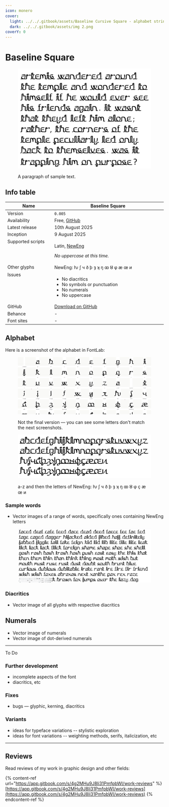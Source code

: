 ```yaml
---
icon: monero
cover:
  light: ../../.gitbook/assets/Baseline Cursive Square - alphabet strings.png
  dark: ../../.gitbook/assets/img 2.png
coverY: 0
---
```


# Baseline Square

<figure><picture><source srcset="../../.gitbook/assets/Artemis in Baseline Square _Dark.png" media="(prefers-color-scheme: dark)"><img src="../../.gitbook/assets/Artemis in Baseline Square _Light.png" alt=""></picture><figcaption><p>A paragraph of sample text.</p></figcaption></figure>

## Info table

<table><thead><tr><th width="162" valign="top">Name</th><th width="440">Baseline Square</th></tr></thead><tbody><tr><td valign="top">Version</td><td><code>0.005</code></td></tr><tr><td valign="top">Availability</td><td>Free, <a href="https://github.com/fazzaan/font-baseline/tree/main/Baseline%20Square">GitHub</a> </td></tr><tr><td valign="top">Latest release</td><td>10th August 2025 </td></tr><tr><td valign="top">Inception</td><td>9 August 2025 </td></tr><tr><td valign="top">Supported scripts</td><td><p>Latin, <a href="https://app.gitbook.com/o/bhv2aXe6eExkCxRzuAVK/s/nQuhfcBU5w4vA1rwurTv/">NewEng</a> </p><p><em>No uppercase at this time.</em> </p></td></tr><tr><td valign="top">Other glyphs</td><td>NewEng: ƕ ʃ ч ð þ ȝ ʞ ŋ ꝏ ȣ φ æ œ и </td></tr><tr><td valign="top">Issues</td><td><ul><li>No diacritics</li><li>No symbols or punctuation</li><li>No numerals</li><li>No uppercase </li></ul></td></tr><tr><td valign="top">GitHub</td><td><a href="https://github.com/fazzaan/font-baseline/tree/main/Baseline%20Square/BaselineSquareCursive/OpenType-PS">Download on GitHub</a> </td></tr><tr><td valign="top">Behance</td><td>-</td></tr><tr><td valign="top">Font sites</td><td>-</td></tr></tbody></table>



## Alphabet

Here is a screenshot of the alphabet in FontLab:

<figure><picture><source srcset="../../.gitbook/assets/img 1.png" media="(prefers-color-scheme: dark)"><img src="../../.gitbook/assets/Baseline Cursive Square - fontlab glyph grid.png" alt=""></picture><figcaption><p>Not the final version — you can see some letters don't match the next screenshots.</p></figcaption></figure>

<figure><picture><source srcset="../../.gitbook/assets/img 2.png" media="(prefers-color-scheme: dark)"><img src="../../.gitbook/assets/Baseline Cursive Square - alphabet strings.png" alt=""></picture><figcaption><p>a-z and then the letters of NewEng: ƕ ʃ ч ð þ ȝ ʞ ŋ ꝏ ȣ φ ç æ œ и</p></figcaption></figure>

### Sample words

* Vector images of a range of words, specifically ones containing NewEng letters

<figure><picture><source srcset="../../.gitbook/assets/img 3.png" media="(prefers-color-scheme: dark)"><img src="../../.gitbook/assets/Baseline Cursive Square - large sample text.png" alt=""></picture><figcaption></figcaption></figure>

### Diacritics

* Vector image of all glyphs with respective diacritics



## Numerals

* Vector image of numerals
* Vector image of dot-derived numerals



***

To Do


### Further development

* incomplete aspects of the font
* diacritics, etc

### Fixes

* bugs — glyphic, kerning, diacritics

### Variants

* ideas for typeface variations -- stylistic exploration
* ideas for font variations -- weighting methods, serifs, italicization, etc

***

## Reviews

Read reviews of my work in graphic design and other fields:

{% content-ref url="https://app.gitbook.com/s/4g2MHu9J8li31PmfpbWI/work-reviews" %}
[https://app.gitbook.com/s/4g2MHu9J8li31PmfpbWI/work-reviews](https://app.gitbook.com/s/4g2MHu9J8li31PmfpbWI/work-reviews)
{% endcontent-ref %}

